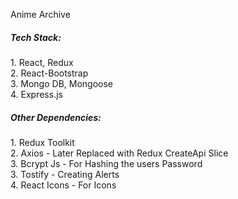 Anime Archive

<h5>Tech Stack:</h5>
1. React, Redux<br />
2. React-Bootstrap<br />
3. Mongo DB, Mongoose<br />
4. Express.js<br />

<h5>Other Dependencies:</h5>
1. Redux Toolkit<br />
2. Axios - Later Replaced with Redux CreateApi Slice<br />
3. Bcrypt Js - For Hashing the users Password<br />
3. Tostify - Creating Alerts<br />
4. React Icons - For Icons<br />
